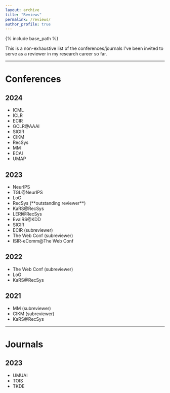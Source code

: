 ```yaml
---
layout: archive
title: "Reviews"
permalink: /reviews/
author_profile: true
---
```

{% include base_path %}

This is a non-exhaustive list of the conferences/journals I've been invited to serve as a reviewer in my research career so far.

---
# Conferences

## 2024
* ICML
* ICLR
* ECIR
* GCLR@AAAI
* SIGIR
* CIKM
* RecSys
* MM
* ECAI
* UMAP

## 2023
* NeurIPS
* TGL@NeurIPS
* LoG
* RecSys (\*\*outstanding reviewer\*\*)
* KaRS@RecSys
* LERI@RecSys
* EvalRS@KDD
* SIGIR
* ECIR (subreviewer)
* The Web Conf (subreviewer)
* ISIR-eComm@The Web Conf

## 2022
* The Web Conf (subreviewer)
* LoG
* KaRS@RecSys

## 2021
* MM (subreviewer)
* CIKM (subreviewer)
* KaRS@RecSys

---
# Journals

## 2023
* UMUAI
* TOIS
* TKDE
